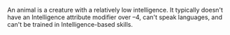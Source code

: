 An animal is a creature with a relatively low intelligence. It typically doesn't have an Intelligence attribute modifier over –4, can't speak languages, and can't be trained in Intelligence-based skills.